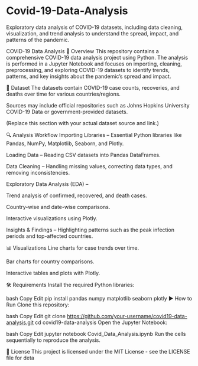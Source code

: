 # Covid-19-Data-Analysis
Exploratory data analysis of COVID-19 datasets, including data cleaning, visualization, and trend analysis to understand the spread, impact, and patterns of the pandemic.

COVID-19 Data Analysis
📌 Overview
This repository contains a comprehensive COVID-19 data analysis project using Python. The analysis is performed in a Jupyter Notebook and focuses on importing, cleaning, preprocessing, and exploring COVID-19 datasets to identify trends, patterns, and key insights about the pandemic’s spread and impact.

📂 Dataset
The datasets contain COVID-19 case counts, recoveries, and deaths over time for various countries/regions.

Sources may include official repositories such as Johns Hopkins University COVID-19 Data or government-provided datasets.

(Replace this section with your actual dataset source and link.)

🔍 Analysis Workflow
Importing Libraries – Essential Python libraries like Pandas, NumPy, Matplotlib, Seaborn, and Plotly.

Loading Data – Reading CSV datasets into Pandas DataFrames.

Data Cleaning – Handling missing values, correcting data types, and removing inconsistencies.

Exploratory Data Analysis (EDA) –

Trend analysis of confirmed, recovered, and death cases.

Country-wise and date-wise comparisons.

Interactive visualizations using Plotly.

Insights & Findings – Highlighting patterns such as the peak infection periods and top-affected countries.

📊 Visualizations
Line charts for case trends over time.

Bar charts for country comparisons.

Interactive tables and plots with Plotly.

🛠 Requirements
Install the required Python libraries:

bash
Copy
Edit
pip install pandas numpy matplotlib seaborn plotly
▶️ How to Run
Clone this repository:

bash
Copy
Edit
git clone https://github.com/your-username/covid19-data-analysis.git
cd covid19-data-analysis
Open the Jupyter Notebook:

bash
Copy
Edit
jupyter notebook Covid_Data_Analysis.ipynb
Run the cells sequentially to reproduce the analysis.

📜 License
This project is licensed under the MIT License - see the LICENSE file for deta
